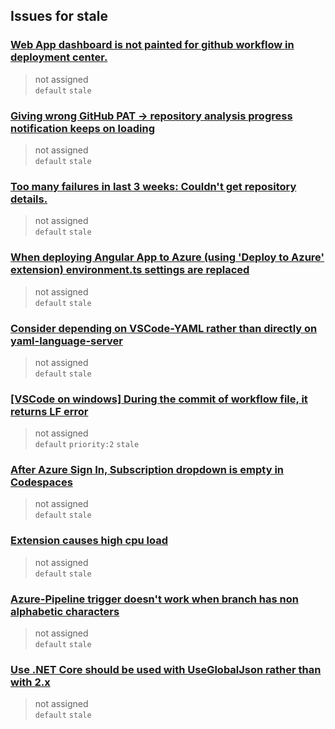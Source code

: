 ## Issues for stale
  
###  [Web App dashboard is not painted for github workflow in deployment center. ](https://github.com/microsoft/vscode-deploy-azure/issues/153)  
> not assigned  
  `default` `stale`
  
###  [Giving wrong GitHub PAT -> repository analysis progress notification keeps on loading](https://github.com/microsoft/vscode-deploy-azure/issues/142)  
> not assigned  
  `default` `stale`
  
###  [Too many failures in last 3 weeks: Couldn't get repository details. ](https://github.com/microsoft/vscode-deploy-azure/issues/139)  
> not assigned  
  `default` `stale`
  
###  [When deploying Angular App to Azure (using 'Deploy to Azure' extension) environment.ts settings are replaced](https://github.com/microsoft/vscode-deploy-azure/issues/138)  
> not assigned  
  `default` `stale`
  
###  [Consider depending on VSCode-YAML rather than directly on yaml-language-server](https://github.com/microsoft/vscode-deploy-azure/issues/130)  
> not assigned  
  `default` `stale`
  
###  [[VSCode on windows] During the commit of workflow file, it returns LF error](https://github.com/microsoft/vscode-deploy-azure/issues/121)  
> not assigned  
  `default` `priority:2` `stale`
  
###  [After Azure Sign In, Subscription dropdown is empty in Codespaces](https://github.com/microsoft/vscode-deploy-azure/issues/97)  
> not assigned  
  `default` `stale`
  
###  [Extension causes high cpu load](https://github.com/microsoft/vscode-deploy-azure/issues/78)  
> not assigned  
  `default` `stale`
  
###  [Azure-Pipeline trigger doesn't work when branch has non alphabetic characters ](https://github.com/microsoft/vscode-deploy-azure/issues/55)  
> not assigned  
  `default` `stale`
  
###  [Use .NET Core should be used with UseGlobalJson rather than with 2.x ](https://github.com/microsoft/vscode-deploy-azure/issues/46)  
> not assigned  
  `default` `stale`